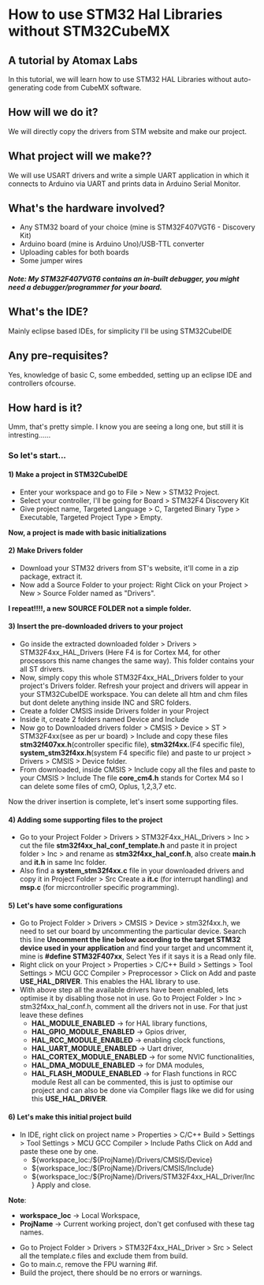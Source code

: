 # How to use STM32 Hal Libraries without STM32CubeMX

## A tutorial by Atomax Labs

In this tutorial, we will learn how to use STM32 HAL Libraries without auto-generating code from CubeMX software.

## How will we do it?
We will directly copy the drivers from STM website and make our project.

## What project will we make??
We will use USART drivers and write a simple UART application in which it connects to Arduino
via UART and prints data in Arduino Serial Monitor.
## What's the hardware involved?
* Any STM32 board of your choice (mine is STM32F407VGT6 - Discovery Kit)
* Arduino board (mine is Arduino Uno)/USB-TTL converter
* Uploading cables for both boards
* Some jumper wires

##### Note: My STM32F407VGT6 contains an in-built debugger, you might need a debugger/programmer for your board.

## What's the IDE?
Mainly eclipse based IDEs, for simplicity I'll be using STM32CubeIDE

## Any pre-requisites?
Yes, knowledge of basic C, some embedded, setting up an eclipse IDE and controllers ofcourse.

## How hard is it?
Umm, that's pretty simple. I know you are seeing a long one, but still it is intresting......

### So let's start...

#### 1) Make a project in STM32CubeIDE

* Enter your workspace and go to File > New > STM32 Project.
* Select your controller, I'll be going for Board > STM32F4 Discovery Kit
* Give project name, Targeted Language > C, Targeted Binary Type > Executable, Targeted Project Type > Empty.

**Now, a project is made with basic initializations**

#### 2) Make Drivers folder

* Download your STM32 drivers from ST's website, it'll come in a zip package, extract it.
* Now add a Source Folder to your project: Right Click on your Project > New > Source Folder named as "Drivers".

**I repeat!!!!, a new SOURCE FOLDER not a simple folder.**

#### 3) Insert the pre-downloaded drivers to your project

* Go inside the extracted downloaded folder > Drivers > STM32F4xx_HAL_Drivers (Here F4 is for Cortex M4, for other processors this name changes the same way). This folder contains your all ST drivers.
* Now, simply copy this whole STM32F4xx_HAL_Drivers folder to your project's Drivers folder. Refresh your project and drivers will appear in your STM32CubeIDE workspace.
   You can delete all htm and chm files but dont delete anything inside INC and SRC folders.
* Create a folder CMSIS inside Drivers folder in your Project
* Inside it, create 2 folders named Device and Include
 * Now go to Downloaded drivers folder > CMSIS > Device > ST > STM32F4xx(see as per ur board) > Include and copy these files **stm32f407xx.h**(controller specific file), **stm32f4xx.**(F4 specific file), **system_stm32f4xx.h**(system F4 specific file) and paste to ur project > Drivers > CMSIS > Device folder.
* From downloaded, inside CMSIS > Include copy all the files and 
paste to your CMSIS > Include
      The file **core_cm4.h** stands for Cortex M4 so I can delete some files of cmO, Oplus, 1,2,3,7 etc.

Now the driver insertion is complete, let's insert some supporting files.
   
#### 4) Adding some supporting files to the project

* Go to your Project Folder > Drivers > STM32F4xx_HAL_Drivers > Inc > cut the file **stm32f4xx_hal_conf_template.h** and paste it in project folder > Inc > and rename as **stm32f4xx_hal_conf.h**, also create **main.h** and **it.h** in same Inc folder.
* Also find a **system_stm32f4xx.c** file in your downloaded drivers and copy it in Project Folder > Src
   Create a **it.c** (for interrupt handling) and **msp.c** (for micrcontroller specific programming).
   
#### 5) Let's have some configurations

* Go to Project Folder > Drivers > CMSIS > Device > stm32f4xx.h, we need to set our board by uncommenting the particular device.
   Search this line **Uncomment the line below according to the target STM32 device used in your application** and find your target and uncomment it, mine is **#define STM32F407xx**, Select Yes if it says it is a Read only file.
* Right click on your Project > Properties > C/C++ Build > Settings > Tool Settings > MCU GCC Compiler > Preprocessor > Click on Add and paste **USE_HAL_DRIVER**.
   This enables the HAL library to use.
* With above step all the available drivers have been enabled, lets optimise it by disabling those not in use.
                         Go to Project Folder > Inc > stm32f4xx_hal_conf.h, comment all the drivers not in use.
For that just leave these defines                                                                          
   - **HAL_MODULE_ENABLED** -> for HAL library functions,
   - **HAL_GPIO_MODULE_ENABLED** -> Gpios driver,
   - **HAL_RCC_MODULE_ENABLED** -> enabling clock functions,
   - **HAL_UART_MODULE_ENABLED** -> Uart driver,
   - **HAL_CORTEX_MODULE_ENABLED** -> for some NVIC functionalities,
   - **HAL_DMA_MODULE_ENABLED** -> for DMA modules,
   - **HAL_FLASH_MODULE_ENABLED** -> for Flash functions in RCC module
   Rest all can be commented, this is just to optimise our project and can also be done via Compiler flags like we did for using this **USE_HAL_DRIVER**.
   
#### 6) Let's make this initial project build

* In IDE, right click on project name > Properties > C/C++ Build > Settings > Tool Settings > MCU GCC Compiler > Include Paths
    Click on Add and paste these one by one.
	- ${workspace_loc:/${ProjName}/Drivers/CMSIS/Device}
    - ${workspace_loc:/${ProjName}/Drivers/CMSIS/Include}
    - ${workspace_loc:/${ProjName}/Drivers/STM32F4xx_HAL_Driver/Inc}
	Apply and close.
	
**Note**:
 - **workspace_loc** -> Local Workspace, 
 - **ProjName** -> Current working project, 
  don't get confused with these tag names.

* Go to Project Folder > Drivers > STM32F4xx_HAL_Driver > Src > Select all the template.c files and exclude them from build.
* Go to main.c, remove the FPU warning #if.
* Build the project, there should be no errors or warnings.